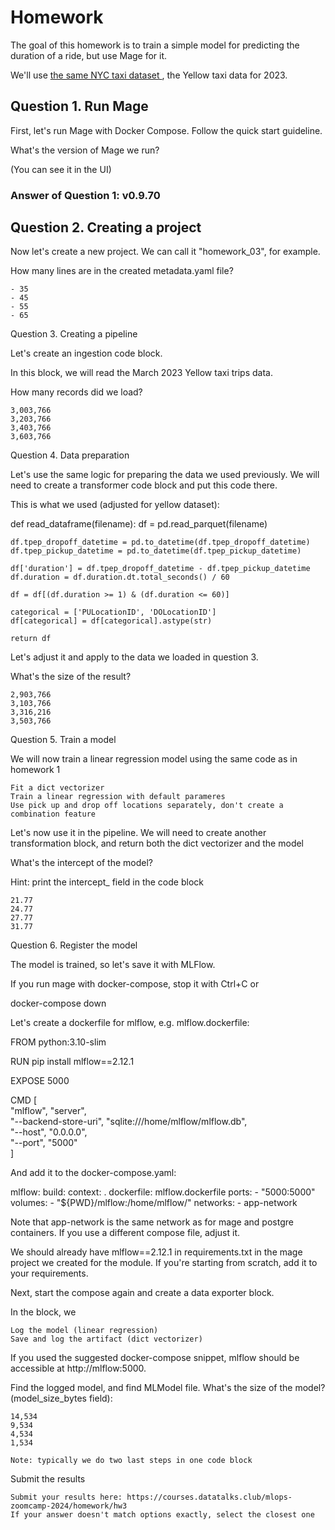 # Homework

The goal of this homework is to train a simple model for predicting the duration of a ride, but use Mage for it.

We'll use [the same NYC taxi dataset ](https://www.nyc.gov/site/tlc/about/tlc-trip-record-data.page), the Yellow taxi data for 2023.


## Question 1. Run Mage

First, let's run Mage with Docker Compose. Follow the quick start guideline.

What's the version of Mage we run?

(You can see it in the UI)

### Answer of Question 1: v0.9.70


## Question 2. Creating a project

Now let's create a new project. We can call it "homework_03", for example.

How many lines are in the created metadata.yaml file?

    - 35
    - 45
    - 55
    - 65

Question 3. Creating a pipeline

Let's create an ingestion code block.

In this block, we will read the March 2023 Yellow taxi trips data.

How many records did we load?

    3,003,766
    3,203,766
    3,403,766
    3,603,766

Question 4. Data preparation

Let's use the same logic for preparing the data we used previously. We will need to create a transformer code block and put this code there.

This is what we used (adjusted for yellow dataset):

def read_dataframe(filename):
    df = pd.read_parquet(filename)

    df.tpep_dropoff_datetime = pd.to_datetime(df.tpep_dropoff_datetime)
    df.tpep_pickup_datetime = pd.to_datetime(df.tpep_pickup_datetime)

    df['duration'] = df.tpep_dropoff_datetime - df.tpep_pickup_datetime
    df.duration = df.duration.dt.total_seconds() / 60

    df = df[(df.duration >= 1) & (df.duration <= 60)]

    categorical = ['PULocationID', 'DOLocationID']
    df[categorical] = df[categorical].astype(str)
    
    return df

Let's adjust it and apply to the data we loaded in question 3.

What's the size of the result?

    2,903,766
    3,103,766
    3,316,216
    3,503,766

Question 5. Train a model

We will now train a linear regression model using the same code as in homework 1

    Fit a dict vectorizer
    Train a linear regression with default parameres
    Use pick up and drop off locations separately, don't create a combination feature

Let's now use it in the pipeline. We will need to create another transformation block, and return both the dict vectorizer and the model

What's the intercept of the model?

Hint: print the intercept_ field in the code block

    21.77
    24.77
    27.77
    31.77

Question 6. Register the model

The model is trained, so let's save it with MLFlow.

If you run mage with docker-compose, stop it with Ctrl+C or

docker-compose down

Let's create a dockerfile for mlflow, e.g. mlflow.dockerfile:

FROM python:3.10-slim

RUN pip install mlflow==2.12.1

EXPOSE 5000

CMD [ \
    "mlflow", "server", \
    "--backend-store-uri", "sqlite:///home/mlflow/mlflow.db", \
    "--host", "0.0.0.0", \
    "--port", "5000" \
]

And add it to the docker-compose.yaml:

  mlflow:
    build:
      context: .
      dockerfile: mlflow.dockerfile
    ports:
      - "5000:5000"
    volumes:
      - "${PWD}/mlflow:/home/mlflow/"
    networks:
      - app-network

Note that app-network is the same network as for mage and postgre containers. If you use a different compose file, adjust it.

We should already have mlflow==2.12.1 in requirements.txt in the mage project we created for the module. If you're starting from scratch, add it to your requirements.

Next, start the compose again and create a data exporter block.

In the block, we

    Log the model (linear regression)
    Save and log the artifact (dict vectorizer)

If you used the suggested docker-compose snippet, mlflow should be accessible at http://mlflow:5000.

Find the logged model, and find MLModel file. What's the size of the model? (model_size_bytes field):

    14,534
    9,534
    4,534
    1,534

    Note: typically we do two last steps in one code block

Submit the results

    Submit your results here: https://courses.datatalks.club/mlops-zoomcamp-2024/homework/hw3
    If your answer doesn't match options exactly, select the closest one

